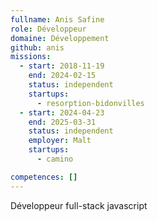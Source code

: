 ```yaml
---
fullname: Anis Safine
role: Développeur
domaine: Développement
github: anis
missions:
  - start: 2018-11-19
    end: 2024-02-15
    status: independent
    startups:
      - resorption-bidonvilles
  - start: 2024-04-23
    end: 2025-03-31
    status: independent
    employer: Malt
    startups:
      - camino

competences: []
---
```


Développeur full-stack javascript
